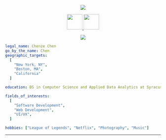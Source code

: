 <p align="center">
  <img src="https://capsule-render.vercel.app/api?type=waving&color=gradient&text=Hiii&height=80&section=header&fontColor=D3D3D3"/>
</p>
<p align="center">
<a href="https://www.linkedin.com/in/chenzechen/">
  <img height="50" src="https://user-images.githubusercontent.com/46517096/166973395-19676cd8-f8ec-4abf-83ff-da8243505b82.png"/>
</a>
<a href="https://www.instagram.com/cchenze/">
  <img height="50" src="https://user-images.githubusercontent.com/46517096/166974368-9798f39f-1f46-499c-b14e-81f0a3f83a06.png"/>
</a>
</p>

<p align="center">
  <img src= "https://media2.giphy.com/media/zwPRprvrP4Lm0/giphy.gif?cid=ecf05e4750op5zn4hfr4qglkurpffjx09ejch1bgzo7afz06&rid=giphy.gif&ct=g">
</p>

```yaml
legal_name: Chenze Chen
go_by_the_name: Chen
geographic_targets:
  [
    "New York, NY",
    "Boston, MA",
    "California"
  ]

education: BS in Computer Science and Applied Data Analytics at Syracuse University

fields_of_interests:
  [
    "Software Development",
    "Web Development",
    "UI/UX",
  ]

hobbies: ["League of Legends", "Netflix", "Photography", "Music"]
```
  
--- 
